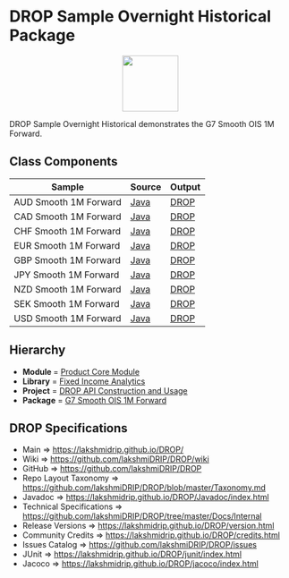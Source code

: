 # DROP Sample Overnight Historical Package

<p align="center"><img src="https://github.com/lakshmiDRIP/DROP/blob/master/DRIP_Logo.gif?raw=true" width="100"></p>

DROP Sample Overnight Historical demonstrates the G7 Smooth OIS 1M Forward.


## Class Components

 |     Sample     | Source | Output |
 |----------------|--------|--------|
 | AUD Smooth 1M Forward | [Java](https://github.com/lakshmiDRIP/DROP/tree/master/src/main/java/org/drip/sample/overnighthistorical/AUDSmooth1MForward.java) | [DROP](https://github.com/lakshmiDRIP/DROP/blob/master/drop/org/drip/sample/overnighthistorical/AUDSmooth1MForward.drop) |
 | CAD Smooth 1M Forward | [Java](https://github.com/lakshmiDRIP/DROP/tree/master/src/main/java/org/drip/sample/overnighthistorical/CADSmooth1MForward.java) | [DROP](https://github.com/lakshmiDRIP/DROP/blob/master/drop/org/drip/sample/overnighthistorical/CADSmooth1MForward.drop) |
 | CHF Smooth 1M Forward | [Java](https://github.com/lakshmiDRIP/DROP/tree/master/src/main/java/org/drip/sample/overnighthistorical/CHFSmooth1MForward.java) | [DROP](https://github.com/lakshmiDRIP/DROP/blob/master/drop/org/drip/sample/overnighthistorical/CHFSmooth1MForward.drop) |
 | EUR Smooth 1M Forward | [Java](https://github.com/lakshmiDRIP/DROP/tree/master/src/main/java/org/drip/sample/overnighthistorical/EURSmooth1MForward.java) | [DROP](https://github.com/lakshmiDRIP/DROP/blob/master/drop/org/drip/sample/overnighthistorical/EURSmooth1MForward.drop) |
 | GBP Smooth 1M Forward | [Java](https://github.com/lakshmiDRIP/DROP/tree/master/src/main/java/org/drip/sample/overnighthistorical/GBPSmooth1MForward.java) | [DROP](https://github.com/lakshmiDRIP/DROP/blob/master/drop/org/drip/sample/overnighthistorical/GBPSmooth1MForward.drop) |
 | JPY Smooth 1M Forward | [Java](https://github.com/lakshmiDRIP/DROP/tree/master/src/main/java/org/drip/sample/overnighthistorical/JPYSmooth1MForward.java) | [DROP](https://github.com/lakshmiDRIP/DROP/blob/master/drop/org/drip/sample/overnighthistorical/JPYSmooth1MForward.drop) |
 | NZD Smooth 1M Forward | [Java](https://github.com/lakshmiDRIP/DROP/tree/master/src/main/java/org/drip/sample/overnighthistorical/NZDSmooth1MForward.java) | [DROP](https://github.com/lakshmiDRIP/DROP/blob/master/drop/org/drip/sample/overnighthistorical/NZDSmooth1MForward.drop) |
 | SEK Smooth 1M Forward | [Java](https://github.com/lakshmiDRIP/DROP/tree/master/src/main/java/org/drip/sample/overnighthistorical/SEKSmooth1MForward.java) | [DROP](https://github.com/lakshmiDRIP/DROP/blob/master/drop/org/drip/sample/overnighthistorical/SEKSmooth1MForward.drop) |
 | USD Smooth 1M Forward | [Java](https://github.com/lakshmiDRIP/DROP/tree/master/src/main/java/org/drip/sample/overnighthistorical/USDSmooth1MForward.java) | [DROP](https://github.com/lakshmiDRIP/DROP/blob/master/drop/org/drip/sample/overnighthistorical/USDSmooth1MForward.drop) |


## Hierarchy

 <ul>
	<li><b>Module </b> = <a href = "https://github.com/lakshmiDRIP/DROP/tree/master/ProductCore.md">Product Core Module</a></li>
	<li><b>Library</b> = <a href = "https://github.com/lakshmiDRIP/DROP/tree/master/FixedIncomeAnalyticsLibrary.md">Fixed Income Analytics</a></li>
	<li><b>Project</b> = <a href = "https://github.com/lakshmiDRIP/DROP/tree/master/src/main/java/org/drip/sample/README.md">DROP API Construction and Usage</a></li>
	<li><b>Package</b> = <a href = "https://github.com/lakshmiDRIP/DROP/tree/master/src/main/java/org/drip/sample/overnighthistorical/README.md">G7 Smooth OIS 1M Forward</a></li>
 </ul>


## DROP Specifications

 * Main                     => https://lakshmidrip.github.io/DROP/
 * Wiki                     => https://github.com/lakshmiDRIP/DROP/wiki
 * GitHub                   => https://github.com/lakshmiDRIP/DROP
 * Repo Layout Taxonomy     => https://github.com/lakshmiDRIP/DROP/blob/master/Taxonomy.md
 * Javadoc                  => https://lakshmidrip.github.io/DROP/Javadoc/index.html
 * Technical Specifications => https://github.com/lakshmiDRIP/DROP/tree/master/Docs/Internal
 * Release Versions         => https://lakshmidrip.github.io/DROP/version.html
 * Community Credits        => https://lakshmidrip.github.io/DROP/credits.html
 * Issues Catalog           => https://github.com/lakshmiDRIP/DROP/issues
 * JUnit                    => https://lakshmidrip.github.io/DROP/junit/index.html
 * Jacoco                   => https://lakshmidrip.github.io/DROP/jacoco/index.html
